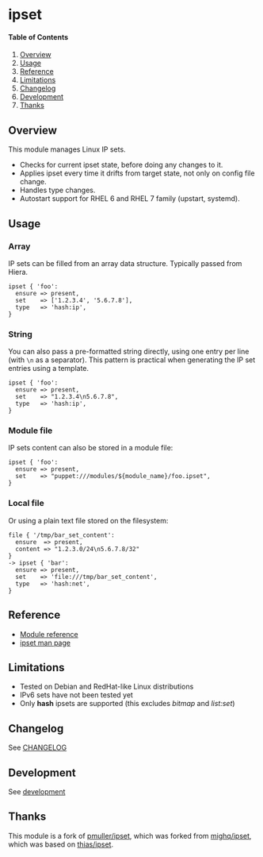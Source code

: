 # ipset

#### Table of Contents

1. [Overview](#overview)
2. [Usage](#usage)
3. [Reference](#reference)
4. [Limitations](#limitations)
5. [Changelog](#changelog)
6. [Development](#development)
7. [Thanks](#thanks)

## Overview

This module manages Linux IP sets.

* Checks for current ipset state, before doing any changes to it.
* Applies ipset every time it drifts from target state,
  not only on config file change.
* Handles type changes.
* Autostart support for RHEL 6 and RHEL 7 family (upstart, systemd).

## Usage

### Array

IP sets can be filled from an array data structure.
Typically passed from Hiera.

```puppet
ipset { 'foo':
  ensure => present,
  set    => ['1.2.3.4', '5.6.7.8'],
  type   => 'hash:ip',
}
```

### String

You can also pass a pre-formatted string directly, using one entry per line
(with ``\n`` as a separator).
This pattern is practical when generating the IP set entries using a template.

```puppet
ipset { 'foo':
  ensure => present,
  set    => "1.2.3.4\n5.6.7.8",
  type   => 'hash:ip',
}
```

### Module file

IP sets content can also be stored in a module file:

```puppet
ipset { 'foo':
  ensure => present,
  set    => "puppet:///modules/${module_name}/foo.ipset",
}
```

### Local file

Or using a plain text file stored on the filesystem:

```puppet
file { '/tmp/bar_set_content':
  ensure  => present,
  content => "1.2.3.0/24\n5.6.7.8/32"
}
-> ipset { 'bar':
  ensure => present,
  set    => 'file:///tmp/bar_set_content',
  type   => 'hash:net',
}
```

## Reference

* [Module reference](https://github.com/sl0m0ZA/puppet-ipset/blob/master/doc/reference.md)
* [ipset man page](https://linux.die.net/man/8/ipset)

## Limitations

* Tested on Debian and RedHat-like Linux distributions
* IPv6 sets have not been tested yet
* Only **hash** ipsets are supported (this excludes *bitmap* and *list:set*)

## Changelog

See [CHANGELOG](https://github.com/sl0m0ZA/puppet-ipset/blob/master/CHANGELOG.md)

## Development

See [development](https://github.com/sl0m0ZA/puppet-ipset/blob/master/doc/development.md)

## Thanks

This module is a fork of [pmuller/ipset](https://forge.puppet.com/pmuller/ipset),
which was forked from [mighq/ipset](https://github.com/mighq/puppet-ipset),
which was based on [thias/ipset](https://github.com/thias/puppet-ipset).
